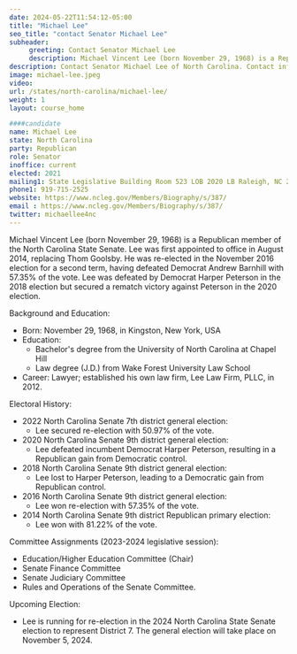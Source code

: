 ```yaml
---
date: 2024-05-22T11:54:12-05:00
title: "Michael Lee"
seo_title: "contact Senator Michael Lee"
subheader:
     greeting: Contact Senator Michael Lee
     description: Michael Vincent Lee (born November 29, 1968) is a Republican politician serving as a member of the North Carolina State Senate for District 7. He began his term on January 1, 2023.
description: Contact Senator Michael Lee of North Carolina. Contact information for Michael Lee includes email address, phone number, and mailing address.
image: michael-lee.jpeg
video:
url: /states/north-carolina/michael-lee/
weight: 1
layout: course_home

####candidate
name: Michael Lee
state: North Carolina
party: Republican
role: Senator
inoffice: current
elected: 2021
mailing1: State Legislative Building Room 523 LOB 2020 LB Raleigh, NC 27603-2808
phone1: 919-715-2525
website: https://www.ncleg.gov/Members/Biography/s/387/
email : https://www.ncleg.gov/Members/Biography/s/387/
twitter: michaellee4nc
---
```

Michael Vincent Lee (born November 29, 1968) is a Republican member of the North Carolina State Senate. Lee was first appointed to office in August 2014, replacing Thom Goolsby. He was re-elected in the November 2016 election for a second term, having defeated Democrat Andrew Barnhill with 57.35% of the vote. Lee was defeated by Democrat Harper Peterson in the 2018 election but secured a rematch victory against Peterson in the 2020 election.

Background and Education:
- Born: November 29, 1968, in Kingston, New York, USA
- Education:
  - Bachelor's degree from the University of North Carolina at Chapel Hill
  - Law degree (J.D.) from Wake Forest University Law School
- Career: Lawyer; established his own law firm, Lee Law Firm, PLLC, in 2012.

Electoral History:
- 2022 North Carolina Senate 7th district general election:
  - Lee secured re-election with 50.97% of the vote.
- 2020 North Carolina Senate 9th district general election:
  - Lee defeated incumbent Democrat Harper Peterson, resulting in a Republican gain from Democratic control.
- 2018 North Carolina Senate 9th district general election:
  - Lee lost to Harper Peterson, leading to a Democratic gain from Republican control.
- 2016 North Carolina Senate 9th district general election:
  - Lee won re-election with 57.35% of the vote.
- 2014 North Carolina Senate 9th district Republican primary election:
  - Lee won with 81.22% of the vote.

Committee Assignments (2023-2024 legislative session):
- Education/Higher Education Committee (Chair)
- Senate Finance Committee
- Senate Judiciary Committee
- Rules and Operations of the Senate Committee.

Upcoming Election:
- Lee is running for re-election in the 2024 North Carolina State Senate election to represent District 7. The general election will take place on November 5, 2024.
